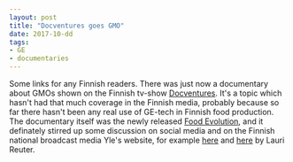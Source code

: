 ```yaml
---
layout: post
title: "Docventures goes GMO"
date: 2017-10-dd
tags: 
- GE
- documentaries
---
```


<p>Some links for any Finnish readers. There was just now a documentary about GMOs shown on the Finnish tv-show <a href="https://yle.fi/aihe/docventures">Docventures</a>. It's a topic which hasn't had that much coverage in the Finnish media, probably because so far there hasn't been any real use of GE-tech in Finnish food production. The documentary itself was the newly released <a href="https://www.foodevolutionmovie.com/">Food Evolution</a>, and it definately stirred up some discussion on social media and on the Finnish national broadcast media Yle's website, for example <a href="https://yle.fi/aihe/artikkeli/2017/10/23/riku-rantala-jos-tunnepitoinen-gm-viha-ei-muutu-maapallolta-loppuu-ruoka">here</a> and <a href="https://yle.fi/aihe/artikkeli/2017/10/25/kalle-kinnunen-epasuosittu-mielipide-mutta-tieteellinen-totuus-geenimuunneltu>here</a>. There's also a really nice previous writing on the matter <a href="https://yle.fi/aihe/artikkeli/2017/02/24/nakokulma-gm-vapautta-myydaan-tunteella-400-gramman-erissa">here</a> by Lauri Reuter.
